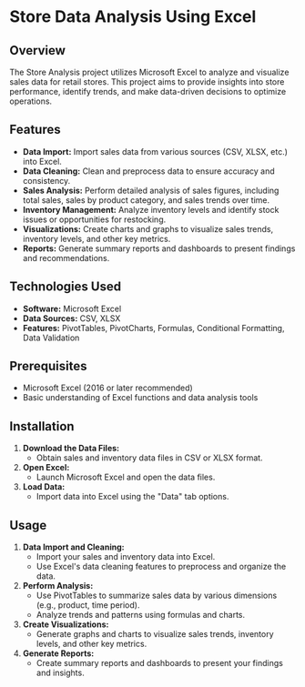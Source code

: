 # Store Data Analysis Using Excel

## Overview
The Store Analysis project utilizes Microsoft Excel to analyze and visualize sales data for retail stores. This project aims to provide insights into store performance, identify trends, and make data-driven decisions to optimize operations.

## Features
- **Data Import:** Import sales data from various sources (CSV, XLSX, etc.) into Excel.
- **Data Cleaning:** Clean and preprocess data to ensure accuracy and consistency.
- **Sales Analysis:** Perform detailed analysis of sales figures, including total sales, sales by product category, and sales trends over time.
- **Inventory Management:** Analyze inventory levels and identify stock issues or opportunities for restocking.
- **Visualizations:** Create charts and graphs to visualize sales trends, inventory levels, and other key metrics.
- **Reports:** Generate summary reports and dashboards to present findings and recommendations.

## Technologies Used
- **Software:** Microsoft Excel
- **Data Sources:** CSV, XLSX
- **Features:** PivotTables, PivotCharts, Formulas, Conditional Formatting, Data Validation

## Prerequisites
- Microsoft Excel (2016 or later recommended)
- Basic understanding of Excel functions and data analysis tools

## Installation
1. **Download the Data Files:**
   - Obtain sales and inventory data files in CSV or XLSX format.
2. **Open Excel:**
   - Launch Microsoft Excel and open the data files.
3. **Load Data:**
   - Import data into Excel using the "Data" tab options.

## Usage
1. **Data Import and Cleaning:**
   - Import your sales and inventory data into Excel.
   - Use Excel's data cleaning features to preprocess and organize the data.
2. **Perform Analysis:**
   - Use PivotTables to summarize sales data by various dimensions (e.g., product, time period).
   - Analyze trends and patterns using formulas and charts.
3. **Create Visualizations:**
   - Generate graphs and charts to visualize sales trends, inventory levels, and other key metrics.
4. **Generate Reports:**
   - Create summary reports and dashboards to present your findings and insights.

